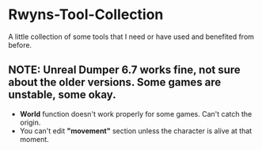 # Rwyns-Tool-Collection
A little collection of some tools that I need or have used and benefited from before.


## **NOTE:** Unreal Dumper 6.7 works fine, not sure about the older versions. Some games are unstable, some okay.
* **World** function doesn't work properly for some games. Can't catch the origin.
* You can't edit **"movement"** section unless the character is alive at that moment.
